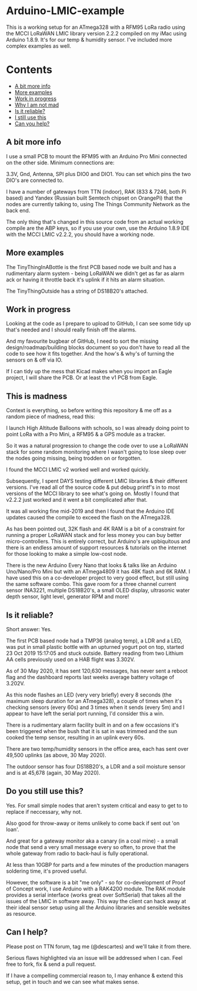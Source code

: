 # Arduino-LMIC-example

This is a working setup for an ATmega328 with a RFM95 LoRa radio using the MCCI LoRaWAN LMIC library version 2.2.2 compiled on my iMac using Arduino 1.8.9. It's for our temp & humidity sensor. I've included more complex examples as well.

# Contents

* [A bit more info](#a-bit-more-info)
* [More examples](#more-examples)
* [Work in progress](#work-in-progress)
* [Why I am not mad](#this-is-madness)
* [Is it reliable?](#is-it-reliable)
* [I still use this](#do-you-still-use-this)
* [Can you help?](#can-i-help)

## A bit more info

I use a small PCB to mount the RFM95 with an Arduino Pro Mini connected on the other side. Minimum connections are:

3.3V, Gnd, Antenna, SPI plus DIO0 and DIO1. You can set which pins the two DIO's are connected to.

I have a number of gateways from TTN (indoor), RAK (833 & 7246, both Pi based) and Yandex (Russian built Semtech chipset on OrangePi) that the nodes are currently talking to, using The Things Community Network as the back end.

The only thing that's changed in this source code from an actual working compile are the ABP keys, so if you use your own, use the Arduino 1.8.9 IDE with the MCCI LMIC v2.2.2, you should have a working node.

## More examples

The TinyThingInABottle is the first PCB based node we built and has a rudimentary alarm system - being LoRaWAN we didn't get as far as alarm ack or having it throttle back it's uplink if it hits an alarm situation.

The TinyThingOutside has a string of DS18B20's attached.

## Work in progress

Looking at the code as I prepare to upload to GitHub, I can see some tidy up that's needed and I should really finish off the alarms.

And my favourite bugbear of GitHub, I need to sort the missing design/roadmap/building blocks document so you don't have to read all the code to see how it fits together. And the how's & why's of turning the sensors on & off via IO.

If I can tidy up the mess that Kicad makes when you import an Eagle project, I will share the PCB. Or at least the v1 PCB from Eagle.

## This is madness

Context is everything, so before writing this repository & me off as a random piece of madness, read this:

I launch High Altitude Balloons with schools, so I was already doing point to point LoRa with a Pro Mini, a RFM95 & a GPS module as a tracker.

So it was a natural progression to change the code over to use a LoRaWAN stack for some random monitoring where I wasn't going to lose sleep over the nodes going missing, being trodden on or forgotten.

I found the MCCI LMIC v2 worked well and worked quickly.

Subsequently, I spent DAYS testing different LMIC libraries & their different versions. I've read all of the source code & put debug printf's in to most versions of the  MCCI library to see what's going on. Mostly I found that v2.2.2 just worked and it went a bit complicated after that.

It was all working fine mid-2019 and then I found that the Arduino IDE updates caused the compile to exceed the flash on the ATmega328.

As has been pointed out, 32K flash and 4K RAM is a bit of a constraint for running a proper LoRaWAN stack and for less money you can buy better micro-controllers. This is entirely correct, but Arduino's are upbiquitous and there is an endless amount of support resources & tutorials on the internet for those looking to make a simple low-cost node.

There is the new Arduino Every Nano that looks & talks like an Arduino Uno/Nano/Pro Mini but with an ATmega4809 it has 48K flash and 6K RAM. I have used this on a co-developer project to very good effect, but still using the same software combo. This gave room for a three channel current sensor INA3221, multiple DS18B20's, a small OLED display, ultrasonic water depth sensor, light level, generator RPM and more!

## Is it reliable?

Short answer: Yes.

The first PCB based node had a TMP36 (analog temp), a LDR and a LED, was put in small plastic bottle with an upturned yogurt pot on top, started 23 Oct 2019 15:17:05 and stuck outside. Battery reading from two Lithium AA cells previously used on a HAB flight was 3.302V.

As of 30 May 2020, it has sent 120,630 messages, has never sent a reboot flag and the dashboard reports last weeks average battery voltage of 3.202V.

As this node flashes an LED (very very briefly) every 8 seconds (the maximum sleep duration for an ATmega328), a couple of times when it's checking sensors (every 60s) and 3 times when it sends (every 5m) and I appear to have left the serial port running, I'd consider this a win.

There is a rudimentary alarm facility built in and on a few occasions it's been triggered when the bush that it is sat in was trimmed and the sun cooked the temp sensor, resulting in an uplink every 60s.

There are two temp/humidity sensors in the office area, each has sent over 49,500 uplinks (as above, 30 May 2020).

The outdoor sensor has four DS18B20's, a LDR and a soil moisture sensor and is at 45,678 (again, 30 May 2020).  

## Do you still use this?

Yes. For small simple nodes that aren't system critical and easy to get to to replace if neccessary, why not.

Also good for throw-away or items unlikely to come back if sent out 'on loan'.

And great for a gateway monitor aka a canary (in a coal mine) - a small node that send a very small message every so often, to prove that the whole gateway from radio to back-haul is fully operational.

At less than 10GBP for parts and a few minutes of the production managers soldering time, it's proved useful.

However, the software is a bit "me only" - so for co-development of Proof of Concept work, I use Arduino with a RAK4200 module. The RAK module provides a serial interface (works great over SoftSerial) that takes all the issues of the LMIC in software away. This way the client can hack away at their ideal sensor setup using all the Arduino libraries and sensible websites as resource.

## Can I help?

Please post on TTN forum, tag me (@descartes) and we'll take it from there. 

Serious flaws highlighted via an issue will be addressed when I can. Feel free to fork, fix & send a pull request.

If I have a compelling commercial reason to, I may enhance & extend this setup, get in touch and we can see what makes sense.
